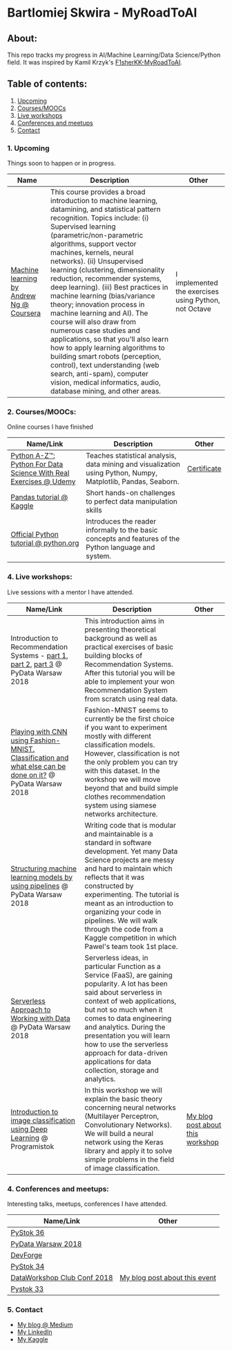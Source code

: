 # Bartlomiej Skwira - MyRoadToAI

## About:
This repo tracks my progress in AI/Machine Learning/Data Science/Python field. It was inspired by Kamil Krzyk's [F1sherKK-MyRoadToAI](https://github.com/FisherKK/F1sherKK-MyRoadToAI).  

## Table of contents:

1. [Upcoming](https://github.com/BartlomiejSkwira/MyRoadToAI#1-upcoming)
2. [Courses/MOOCs](https://github.com/BartlomiejSkwira/MyRoadToAI#2-courses)
3. [Live workshops](https://github.com/BartlomiejSkwira/MyRoadToAI#3-live-workshops)
4. [Conferences and meetups](https://github.com/BartlomiejSkwira/MyRoadToAI#4-conferences-and-meetups)
5. [Contact](https://github.com/BartlomiejSkwira/MyRoadToAI#5-contact)


### 1. Upcoming
Things soon to happen or in progress.

Name | Description | Other
----------|----------|------------|
| [Machine learning by Andrew Ng @ Coursera](https://www.coursera.org/learn/machine-learning) | This course provides a broad introduction to machine learning, datamining, and statistical pattern recognition. Topics include: (i) Supervised learning (parametric/non-parametric algorithms, support vector machines, kernels, neural networks). (ii) Unsupervised learning (clustering, dimensionality reduction, recommender systems, deep learning). (iii) Best practices in machine learning (bias/variance theory; innovation process in machine learning and AI). The course will also draw from numerous case studies and applications, so that you'll also learn how to apply learning algorithms to building smart robots (perception, control), text understanding (web search, anti-spam), computer vision, medical informatics, audio, database mining, and other areas. | I implemented the exercises using Python, not Octave


### 2. Courses/MOOCs:
Online courses I have finished

Name/Link | Description |  Other
-----|-------------|------
[Python A-Z™: Python For Data Science With Real Exercises @ Udemy](https://www.udemy.com/python-coding/learn/v4/overview) | Teaches statistical analysis, data mining and visualization using Python, Numpy, Matplotlib, Pandas, Seaborn. | [Certificate](https://www.udemy.com/certificate/UC-CI7PT7QR)
[Pandas tutorial @ Kaggle](https://www.kaggle.com/learn/pandas) | Short hands-on challenges to perfect data manipulation skills | |
[Official Python tutorial @ python.org](https://docs.python.org/3/tutorial/) | Introduces the reader informally to the basic concepts and features of the Python language and system. | |

### 4. Live workshops:
Live sessions with a mentor I have attended.

Name/Link | Description |  Other
-----|-------------|------
| Introduction to Recommendation Systems - [part 1](https://pydata.org/warsaw2018/schedule/presentation/58/), [part 2](https://pydata.org/warsaw2018/schedule/presentation/59/), [part 3](https://pydata.org/warsaw2018/schedule/presentation/60/) @ PyData Warsaw 2018 | This introduction aims in presenting theoretical background as well as practical exercises of basic building blocks of Recommendation Systems. After this tutorial you will be able to implement your won Recommendation System from scratch using real data. ||
| [Playing with CNN using Fashion-MNIST. Classification and what else can be done on it?](https://pydata.org/warsaw2018/schedule/presentation/62/)  @ PyData Warsaw 2018 | Fashion-MNIST seems to currently be the first choice if you want to experiment mostly with different classification models. However, classification is not the only problem you can try with this dataset. In the workshop we will move beyond that and build simple clothes recommendation system using siamese networks architecture. ||
| [Structuring machine learning models by using pipelines](https://pydata.org/warsaw2018/schedule/presentation/45/) @ PyData Warsaw 2018 | Writing code that is modular and maintainable is a standard in software development. Yet many Data Science projects are messy and hard to maintain which reflects that it was constructed by experimenting. The tutorial is meant as an introduction to organizing your code in pipelines. We will walk through the code from a Kaggle competition in which Pawel's team took 1st place. ||
| [Serverless Approach to Working with Data](https://pydata.org/warsaw2018/schedule/presentation/61/) @ PyData Warsaw 2018 | Serverless ideas, in particular Function as a Service (FaaS), are gaining popularity. A lot has been said about serverless in context of web applications, but not so much when it comes to data engineering and analytics. During the presentation you will learn how to use the serverless approach for data-driven applications for data collection, storage and analytics. ||
| [Introduction to image classification using Deep Learning](https://bpnt.bialystok.pl/PL/spolecznosc-bpn-t/startup-kalendarz/warsztaty-w-ramach-programistoku-w-bpn-t) @ Programistok | In this workshop we will explain the basic theory concerning neural networks (Multilayer Perceptron, Convolutionary Networks). We will build a neural network using the Keras library and apply it to solve simple problems in the field of image classification. | [My blog post about this workshop](https://blog.goodaudience.com/intro-to-image-classification-with-deep-learning-workshop-with-kamil-krzyk-programistok-78a97ce8cdda?gi=90a0defd296c)


### 4. Conferences and meetups:
Interesting talks, meetups, conferences I have attended.

Name/Link | Other
----------|------
| [PyStok 36](https://www.facebook.com/events/284180775778423/) ||
| [PyData Warsaw 2018](https://pydata.org/warsaw2018/) ||
| [DevForge](https://www.facebook.com/events/2155928724727596/) ||
| [PyStok 34](https://www.facebook.com/events/161588124780347/) ||
| [DataWorkshop Club Conf 2018](http://conf.dataworkshop.eu/) | [My blog post about this event](https://medium.com/@BartekSkwira/data-workshop-club-conf-how-all-it-conferences-should-be-made-1aaff7eb7402) |
| [Pystok 33](https://www.facebook.com/pg/PyStok/events/?ref=page_internal) ||


### 5. Contact
- [My blog @ Medium](https://medium.com/@BartekSkwira)
- [My LinkedIn](https://www.linkedin.com/in/bartlomiejskwira/)
- [My Kaggle](https://www.kaggle.com/bartekskwira)
